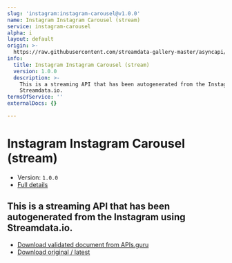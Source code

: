 ```yaml
---
slug: 'instagram:instagram-carousel@v1.0.0'
name: Instagram Instagram Carousel (stream)
service: instagram-carousel
alpha: i
layout: default
origin: >-
  https://raw.githubusercontent.com/streamdata-gallery-master/asyncapi/master/_listings/instagram/instagram-instagram-carousel-stream-async.md
info:
  title: Instagram Instagram Carousel (stream)
  version: 1.0.0
  description: >-
    This is a streaming API that has been autogenerated from the Instagram using
    Streamdata.io.
termsOfService: ''
externalDocs: {}

---
```

# Instagram Instagram Carousel (stream)

* Version: `1.0.0`
* [Full details](../html/instagram:instagram-carousel@v1.0.0.html)



## This is a streaming API that has been autogenerated from the Instagram using Streamdata.io.



* [Download validated document from APIs.guru](https://raw.githubusercontent.com/APIs-guru/asyncapi-directory/master/docs/APIs/instagram%3Ainstagram-carousel%40v1.0.0.yaml)
* [Download original / latest](https://raw.githubusercontent.com/streamdata-gallery-master/asyncapi/master/_listings/instagram/instagram-instagram-carousel-stream-async.md)

<script type="application/ld+json">
{
  "@context": "http://schema.org/",
  "@type": "WebAPI",
  "description": "This is a streaming API that has been autogenerated from the Instagram using Streamdata.io.",
  "documentation": "",

  "name": "Instagram Instagram Carousel (stream)"
}
</script>
